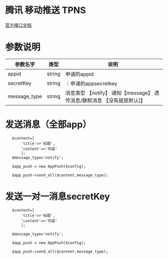 # 腾讯 移动推送 TPNS

[官方接口文档](https://cloud.tencent.com/document/product/548/39059)


# 参数说明
 | 参数名字     | 类型   | 说明                                                                    |
 | ------------ | ------ | ----------------------------------------------------------------------- |
 | appid        | string | 申请的appid                                                             |
 | secretKey    | string | ｜申请的appsecretkey                                                    |
 | message_type | string | 消息类型 【notify】 通知【message】 透传消息/静默消息 【没有就是默认]】 |




 # 发送消息（全部app）
 ```
    $content=[
        'title'=>'标题',
        'content'=>'内容'
        ];
    $message_type='notify';

    $app_push = new AppPush($config);

    $app_push->send_all($content,message_type);

 ```
 # 发送一对一消息secretKey
 ```
    $content=[
        'title'=>'标题',
        'content'=>'内容'
        ];

    $message_type='notify';

    $app_push = new AppPush($config);

    $app_push->send_all($content,message_type);

 ```